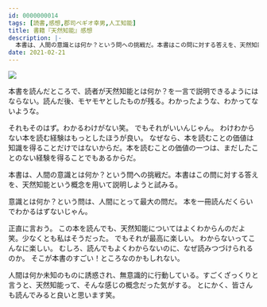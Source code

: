 ```yaml
---
id: 0000000014
tags: [読書,感想,郡司ペギオ幸男,人工知能]
title: 書籍『天然知能』感想
description: |-
  本書は、人間の意識とは何か？という問への挑戦だ。本書はこの問に対する答えを、天然知能という概念を用いて説明しようと試みる。
date: 2021-02-21
---
```


<a href="https://www.amazon.co.jp/%E5%A4%A9%E7%84%B6%E7%9F%A5%E8%83%BD-%E8%AC%9B%E8%AB%87%E7%A4%BE%E9%81%B8%E6%9B%B8%E3%83%A1%E3%83%81%E3%82%A8-%E9%83%A1%E5%8F%B8%E3%83%9A%E3%82%AE%E3%82%AA%E5%B9%B8%E5%A4%AB/dp/4065145139?&linkCode=li2&tag=taito062507-22&linkId=d7f5d17583cb76e1280e0476977ca751&language=ja_JP&ref_=as_li_ss_il" target="_blank"><img border="0" src="//ws-fe.amazon-adsystem.com/widgets/q?_encoding=UTF8&ASIN=4065145139&Format=_SL160_&ID=AsinImage&MarketPlace=JP&ServiceVersion=20070822&WS=1&tag=taito062507-22&language=ja_JP" ></a><img src="https://ir-jp.amazon-adsystem.com/e/ir?t=taito062507-22&language=ja_JP&l=li2&o=9&a=4065145139" width="1" height="1" border="0" alt="" style="border:none !important; margin:0px !important;" />

本書を読んだところで、読者が天然知能とは何か？を一言で説明できるようにはならない。読んだ後、モヤモヤとしたものが残る。わかったような、わかってないような。

それもそのはず。わかるわけがない笑。
でもそれがいいんじゃん。
わけわからない本を読む経験はもっとしたほうが良い。
なぜなら、本を読むことの価値は知識を得ることだけではないからだ。本を読むことの価値の一つは、まだしたことのない経験を得ることでもあるからだ。

本書は、人間の意識とは何か？という問への挑戦だ。本書はこの問に対する答えを、天然知能という概念を用いて説明しようと試みる。

意識とは何か？という問は、人間にとって最大の問だ。
本を一冊読んだくらいでわかるはずないじゃん。

正直に言おう。
この本を読んでも、天然知能についてはよくわからんのだよ笑。少なくとも私はそうだった。
でもそれが最高に楽しい。
わからないってこんなに楽しい。
むしろ、読んでもよくわからないのに、なぜ読みつづけられるのか。
そこが本書のすごい！ところなのかもしれない。

人間は何か未知のものに誘惑され、無意識的に行動している。すごくざっくりと言うと、天然知能って、そんな感じの概念だった気がする。
とにかく、皆さんも読んでみると良いと思います笑。
